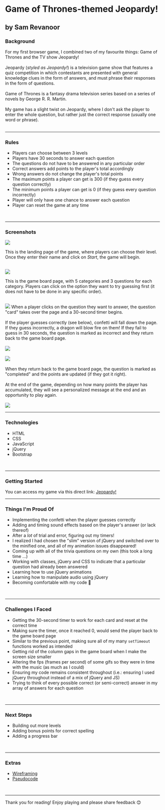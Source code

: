 # Game of Thrones-themed Jeopardy!
## by Sam Revanoor


### **Background**

For my first browser game, I combined two of my favourite things: Game of Thrones and the TV show Jeopardy!
<br>
<br>
Jeopardy (<em>styled as Jeopardy!</em>) is a television game show that features a quiz competition in which contestants are presented with general knowledge clues in the form of answers, and must phrase their responses in the form of questions.
<br>
<br>
Game of Thrones is a fantasy drama television series based on a series of novels by George R. R. Martin.
<br>
<br>
My game has a slight twist on Jeopardy, where I don't ask the player to enter the whole question, but rather just the correct response (usually one word or phrase).
<br>
<br>

-------

### **Rules**
- Players can choose between 3 levels
- Players have 30 seconds to answer each question
- The questions do not have to be answered in any particular order
- Correct answers add points to the player's total accordingly
- Wrong answers do not change the player's total points
- The maximum points a player can get is 300 (if they guess every question correctly)
- The minimum points a player can get is 0 (if they guess every question incorrectly)
- Player will only have one chance to answer each question
- Player can reset the game at any time
<br>

-------

### **Screenshots**
<img src="Images/screenshot2.png">

This is the landing page of the game, where players can choose their level. Once they enter their name and click on _Start_, the game will begin.
<br>
<br>

<img src="Images/screenshot3.png">

This is the game board page, with 5 categories and 3 questions for each category. Players can click on the option they want to try guessing first (it does not have to be done in any specific order).
<br>
<br>

<img src="Images/screenshot4.png">
When a player clicks on the question they want to answer, the question "card" takes over the page and a 30-second timer begins.
<br>
<br>
If the player guesses correctly (see below), confetti will fall down the page. If they guess incorrectly, a dragon will blow fire on them! If they fail to guess in 30 seconds, the question is marked as incorrect and they return back to the game board page. 
<br>
<br>

<img src="Images/screenshot1.png">
<br>
<br>

<img src="Images/screenshot5.png">
<br>
<br>
When they return back to the game board page, the question is marked as "completed" and the points are updated (if they got it right).
<br>
<br>
At the end of the game, depending on how many points the player has accumulated, they will see a personalized message at the end and an opportunity to play again.
<br>
<br>

<img src="Images/screenshot6.png">
<br>

-------

### **Technologies**

- HTML
- CSS
- JavaScript
- jQuery
- Bootstrap
<br>

-------

### **Getting Started**

You can access my game via this direct link: [Jeopardy!](https://samrevanoor.github.io/jeopardy/)
<br>

-------

### **Things I'm Proud Of**

- Implementing the confetti when the player guesses correctly
- Adding and timing sound effects based on the player's answer (or lack thereof)
- After a *lot* of trial and error, figuring out my timers!
- I realized I had chosen the "slim" version of jQuery and switched over to the minified one, and all of my animation issues disappeared!
- Coming up with all of the trivia questions on my own (this took a long time ...)
- Working with classes, jQuery and CSS to indicate that a particular question had already been answered
- Learning how to use jQuery animations
- Learning how to manipulate audio using jQuery
- Becoming comfortable with my code 🥰
<br>

-------

### **Challenges I Faced**

- Getting the 30-second timer to work for each card and reset at the correct time
- Making sure the timer, once it reached 0, would send the player back to the game board page
- Similar to the previous point, making sure all of my many `setTimeout` functions worked as intended
- Getting rid of the column gaps in the game board when I make the screen size smaller
- Altering the fps (frames per second) of some gifs so they were in time with the music (as much as I could)
- Ensuring my code remains consistent throughout (i.e.: ensuring I used jQuery throughout instead of a mix of jQuery and JS)
- Trying to think of every possible correct (or semi-correct) answer in my array of answers for each question
<br>

-------

### **Next Steps**

- Building out more levels
- Adding bonus points for correct spelling
- Adding a progress bar
<br>

-------

### **Extras**
- [Wireframing](wireframing.md)
- [Pseudocode](pseudocode.md)
<br>

-------

Thank you for reading! Enjoy playing and please share feedback 😊
